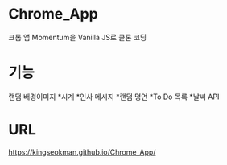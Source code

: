 # Chrome_App
크롬 앱 Momentum을 Vanilla JS로 클론 코딩
# 기능
랜덤 배경이미지
*시계
*인사 메시지
*랜덤 명언
*To Do 목록
*날씨 API
# URL
https://kingseokman.github.io/Chrome_App/
